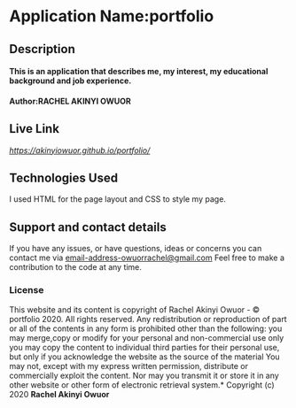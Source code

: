 # Application Name:portfolio
## Description
#### This is an application that describes me, my interest, my educational background and job experience.
#### Author:RACHEL AKINYI OWUOR
## Live Link
*https://akinyiowuor.github.io/portfolio/*
## Technologies Used
I used HTML for the page layout and CSS to style my page.
## Support and contact details
If you have any issues, or have questions, ideas or concerns you can contact me via email-address-owuorrachel@gmail.com   Feel free to make a contribution to the code at any time.
### License
This website and its content is copyright of Rachel Akinyi Owuor - © portfolio 2020. All rights reserved.
Any redistribution or reproduction of part or all of the contents in any form is prohibited other than the following:
you may merge,copy or modify for your personal and non-commercial use only
you may copy the content to individual third parties for their personal use, but only if you acknowledge the website as the source of the material
You may not, except with my express written permission, distribute or commercially exploit the content. Nor may you transmit it or store it in any other website or other form of electronic retrieval system.*
Copyright (c) 2020 **Rachel Akinyi Owuor**